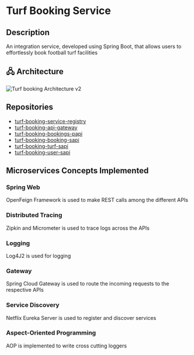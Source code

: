 # Turf Booking Service

## Description
An integration service, developed using Spring Boot, that allows users to effortlessly book football turf facilities

## 🖧 Architecture
![Turf booking Architecture v2](https://github.com/user-attachments/assets/fe63cb34-967d-4ec0-80e3-edbbabcef65f)

## Repositories

- [turf-booking-service-registry](https://github.com/RatheeshRaghavendra/turf-booking-service-registry)
- [turf-booking-api-gateway](https://github.com/RatheeshRaghavendra/turf-booking-api-gateway)
- [turf-booking-bookings-papi](https://github.com/RatheeshRaghavendra/turf-booking-bookings-papi)
- [turf-booking-booking-sapi](https://github.com/RatheeshRaghavendra/turf-booking-booking-sapi)
- [turf-booking-turf-sapi](https://github.com/RatheeshRaghavendra/turf-booking-turf-sapi)
- [turf-booking-user-sapi](https://github.com/RatheeshRaghavendra/turf-booking-user-sapi)

## Microservices Concepts Implemented

### Spring Web
  OpenFeign Framework is used to make REST calls among the different APIs
### Distributed Tracing
  Zipkin and Micrometer is used to trace logs across the APIs
### Logging
  Log4J2 is used for logging
### Gateway
  Spring Cloud Gateway is used to route the incoming requests to the respective APIs
### Service Discovery
  Netflix Eureka Server is used to register and discover services 
### Aspect-Oriented Programming
  AOP is implemented to write cross cutting loggers
